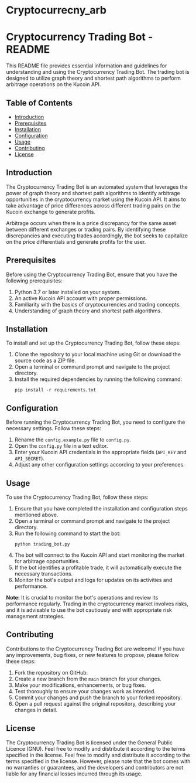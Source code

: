 # Cryptocurrecny_arb
# Cryptocurrency Trading Bot - README

This README file provides essential information and guidelines for understanding and using the Cryptocurrency Trading Bot. The trading bot is designed to utilize graph theory and shortest path algorithms to perform arbitrage operations on the Kucoin API.

## Table of Contents
- [Introduction](#introduction)
- [Prerequisites](#prerequisites)
- [Installation](#installation)
- [Configuration](#configuration)
- [Usage](#usage)
- [Contributing](#contributing)
- [License](#license)

## Introduction

The Cryptocurrency Trading Bot is an automated system that leverages the power of graph theory and shortest path algorithms to identify arbitrage opportunities in the cryptocurrency market using the Kucoin API. It aims to take advantage of price differences across different trading pairs on the Kucoin exchange to generate profits.

Arbitrage occurs when there is a price discrepancy for the same asset between different exchanges or trading pairs. By identifying these discrepancies and executing trades accordingly, the bot seeks to capitalize on the price differentials and generate profits for the user.

## Prerequisites

Before using the Cryptocurrency Trading Bot, ensure that you have the following prerequisites:

1. Python 3.7 or later installed on your system.
2. An active Kucoin API account with proper permissions.
3. Familiarity with the basics of cryptocurrencies and trading concepts.
4. Understanding of graph theory and shortest path algorithms.

## Installation

To install and set up the Cryptocurrency Trading Bot, follow these steps:

1. Clone the repository to your local machine using Git or download the source code as a ZIP file.
2. Open a terminal or command prompt and navigate to the project directory.
3. Install the required dependencies by running the following command:
   ```
   pip install -r requirements.txt
   ```

## Configuration

Before running the Cryptocurrency Trading Bot, you need to configure the necessary settings. Follow these steps:

1. Rename the `config.example.py` file to `config.py`.
2. Open the `config.py` file in a text editor.
3. Enter your Kucoin API credentials in the appropriate fields (`API_KEY` and `API_SECRET`).
4. Adjust any other configuration settings according to your preferences.

## Usage

To use the Cryptocurrency Trading Bot, follow these steps:

1. Ensure that you have completed the installation and configuration steps mentioned above.
2. Open a terminal or command prompt and navigate to the project directory.
3. Run the following command to start the bot:
   ```
   python trading_bot.py
   ```
4. The bot will connect to the Kucoin API and start monitoring the market for arbitrage opportunities.
5. If the bot identifies a profitable trade, it will automatically execute the necessary transactions.
6. Monitor the bot's output and logs for updates on its activities and performance.

**Note:** It is crucial to monitor the bot's operations and review its performance regularly. Trading in the cryptocurrency market involves risks, and it is advisable to use the bot cautiously and with appropriate risk management strategies.

## Contributing

Contributions to the Cryptocurrency Trading Bot are welcome! If you have any improvements, bug fixes, or new features to propose, please follow these steps:

1. Fork the repository on GitHub.
2. Create a new branch from the `main` branch for your changes.
3. Make your modifications, enhancements, or bug fixes.
4. Test thoroughly to ensure your changes work as intended.
5. Commit your changes and push the branch to your forked repository.
6. Open a pull request against the original repository, describing your changes in detail.

## License

The Cryptocurrency Trading Bot is licensed under the General Public Licence (GNU). Feel free to modify and distribute it 
according to the terms specified in the license. Feel free to modify and 
distribute it according to the terms specified in the license. However, please note that the bot comes 
with no warranties or guarantees, and the developers and contributors are not liable for any financial losses 
incurred through its usage.
